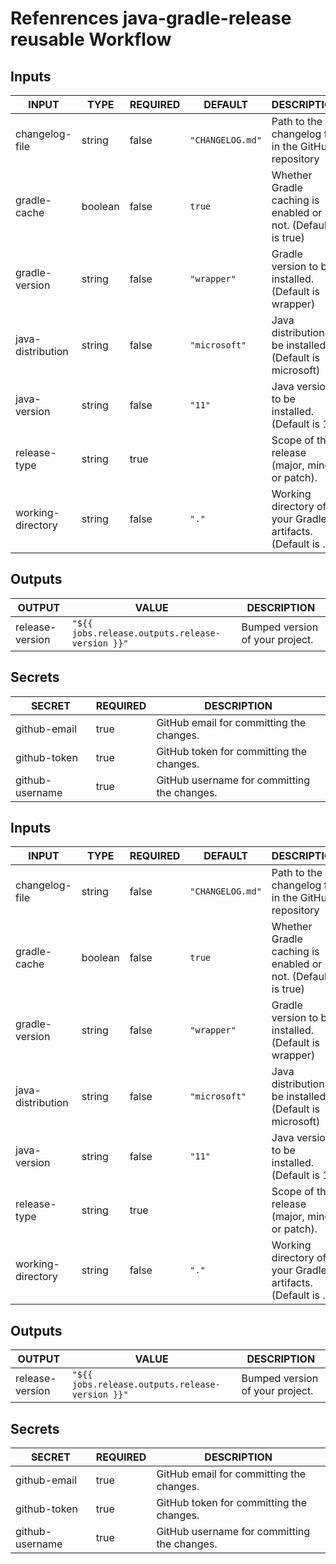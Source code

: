 # Refenrences java-gradle-release reusable Workflow

## Inputs

<!-- AUTO-DOC-INPUT:START - Do not remove or modify this section -->

| INPUT             | TYPE    | REQUIRED | DEFAULT          | DESCRIPTION                                                 |
| ----------------- | ------- | -------- | ---------------- | ----------------------------------------------------------- |
| changelog-file    | string  | false    | `"CHANGELOG.md"` | Path to the changelog file in the GitHub repository         |
| gradle-cache      | boolean | false    | `true`           | Whether Gradle caching is enabled or not. (Default is true) |
| gradle-version    | string  | false    | `"wrapper"`      | Gradle version to be installed. (Default is wrapper)        |
| java-distribution | string  | false    | `"microsoft"`    | Java distribution to be installed. (Default is microsoft)   |
| java-version      | string  | false    | `"11"`           | Java version to be installed. (Default is 11)               |
| release-type      | string  | true     |                  | Scope of the release (major, minor or patch).               |
| working-directory | string  | false    | `"."`            | Working directory of your Gradle artifacts. (Default is .)  |

<!-- AUTO-DOC-INPUT:END -->

## Outputs

<!-- AUTO-DOC-OUTPUT:START - Do not remove or modify this section -->

| OUTPUT          | VALUE                                           | DESCRIPTION                     |
| --------------- | ----------------------------------------------- | ------------------------------- |
| release-version | `"${{ jobs.release.outputs.release-version }}"` | Bumped version of your project. |

<!-- AUTO-DOC-OUTPUT:END -->

## Secrets

<!-- AUTO-DOC-SECRETS:START - Do not remove or modify this section -->

| SECRET          | REQUIRED | DESCRIPTION                                 |
| --------------- | -------- | ------------------------------------------- |
| github-email    | true     | GitHub email for committing the changes.    |
| github-token    | true     | GitHub token for committing the changes.    |
| github-username | true     | GitHub username for committing the changes. |

<!-- AUTO-DOC-SECRETS:END -->

## Inputs

<!-- AUTO-DOC-INPUT:START - Do not remove or modify this section -->

| INPUT             | TYPE    | REQUIRED | DEFAULT          | DESCRIPTION                                                 |
| ----------------- | ------- | -------- | ---------------- | ----------------------------------------------------------- |
| changelog-file    | string  | false    | `"CHANGELOG.md"` | Path to the changelog file in the GitHub repository         |
| gradle-cache      | boolean | false    | `true`           | Whether Gradle caching is enabled or not. (Default is true) |
| gradle-version    | string  | false    | `"wrapper"`      | Gradle version to be installed. (Default is wrapper)        |
| java-distribution | string  | false    | `"microsoft"`    | Java distribution to be installed. (Default is microsoft)   |
| java-version      | string  | false    | `"11"`           | Java version to be installed. (Default is 11)               |
| release-type      | string  | true     |                  | Scope of the release (major, minor or patch).               |
| working-directory | string  | false    | `"."`            | Working directory of your Gradle artifacts. (Default is .)  |

<!-- AUTO-DOC-INPUT:END -->

## Outputs

<!-- AUTO-DOC-OUTPUT:START - Do not remove or modify this section -->

| OUTPUT          | VALUE                                           | DESCRIPTION                     |
| --------------- | ----------------------------------------------- | ------------------------------- |
| release-version | `"${{ jobs.release.outputs.release-version }}"` | Bumped version of your project. |

<!-- AUTO-DOC-OUTPUT:END -->

## Secrets

<!-- AUTO-DOC-SECRETS:START - Do not remove or modify this section -->

| SECRET          | REQUIRED | DESCRIPTION                                 |
| --------------- | -------- | ------------------------------------------- |
| github-email    | true     | GitHub email for committing the changes.    |
| github-token    | true     | GitHub token for committing the changes.    |
| github-username | true     | GitHub username for committing the changes. |

<!-- AUTO-DOC-SECRETS:END -->
